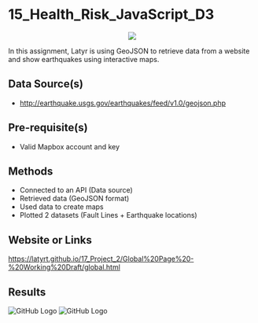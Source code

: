 # 15_Health_Risk_JavaScript_D3 

<p align="center">
  <img src="6-Time_Keeps_On_Ticking.gif">
</p>

In this assignment, Latyr is using GeoJSON to retrieve data from a website and show earthquakes using interactive maps.

## Data Source(s)
* http://earthquake.usgs.gov/earthquakes/feed/v1.0/geojson.php

## Pre-requisite(s)
* Valid Mapbox account and key

## Methods
* Connected to an API (Data source)
* Retrieved data (GeoJSON format)
* Used data to create maps
* Plotted 2 datasets (Fault Lines + Earthquake locations)

## Website or Links
https://latyrt.github.io/17_Project_2/Global%20Page%20-%20Working%20Draft/global.html

## Results

![GitHub Logo](Map1.png)
![GitHub Logo](Map.png)

